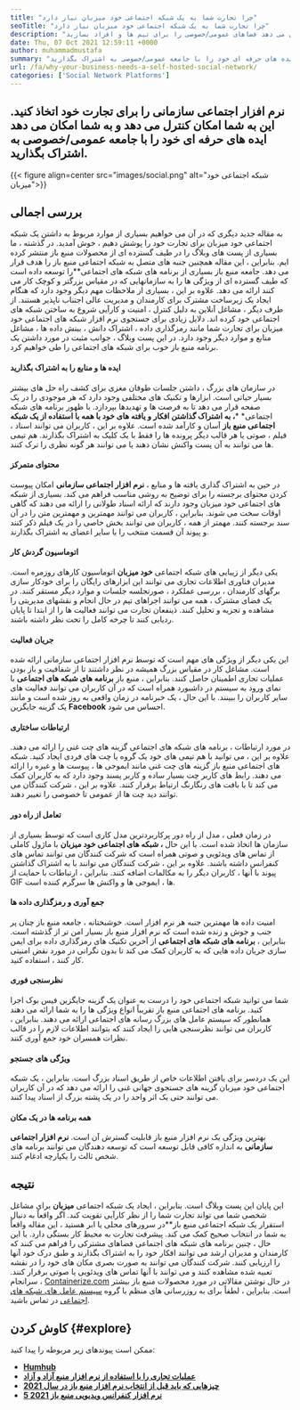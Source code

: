 ```yaml
---
title: "چرا تجارت شما به یک شبکه اجتماعی خود میزبان نیاز دارد" 
seoTitle: "چرا تجارت شما به یک شبکه اجتماعی خود میزبان نیاز دارد" 
description: "برای کسب اطلاعات در مورد مزایای شبکه اجتماعی خود میزبان برای تجارت ، این مقاله را دنبال کنید. به شما امکان می دهد فضاهای عمومی/خصوصی را برای تیم ها و افراد بسازید." 
date: Thu, 07 Oct 2021 12:59:11 +0000
author: muhammadmustafa
summary: "نرم افزار اجتماعی سازمانی را برای تجارت خود اتخاذ کنید. این به شما امکان کنترل می دهد و به شما امکان می دهد ایده های حرفه ای خود را با جامعه عمومی/خصوصی به اشتراک بگذارید." 
url: /fa/why-your-business-needs-a-self-hosted-social-network/
categories: ['Social Network Platforms']
---
```


## نرم افزار اجتماعی سازمانی را برای تجارت خود اتخاذ کنید. این به شما امکان کنترل می دهد و به شما امکان می دهد ایده های حرفه ای خود را با جامعه عمومی/خصوصی به اشتراک بگذارید.

{{< figure align=center src="images/social.png" alt="شبکه اجتماعی خود میزبان">}}


## بررسی اجمالی
به مقاله جدید دیگری که در آن می خواهیم بسیاری از موارد مربوط به داشتن یک شبکه اجتماعی خود میزبان برای تجارت خود را پوشش دهیم ، خوش آمدید. در گذشته ، ما بسیاری از پست های وبلاگ را در طیف گسترده ای از محصولات منبع باز منتشر کرده ایم. بنابراین ، این مقاله همچنین جنبه های متصل به شبکه اجتماعی منبع باز را هدف قرار می دهد. جامعه منبع باز بسیاری از برنامه های شبکه های اجتماعی**را توسعه داده است که طیف گسترده ای از ویژگی ها را به سازمانهایی که در مقیاس بزرگتر و کوچک کار می کنند ارائه می دهد. علاوه بر این ، بسیاری از ملاحظات مهم دیگر وجود دارد که هنگام ایجاد یک زیرساخت مشترک برای کارمندان و مدیریت عالی اجتناب ناپذیر هستند.
از طرف دیگر ، مشاغل آنلاین به دلیل کنترل ، امنیت و کارآیی شروع به ساختن شبکه های اجتماعی خود کرده اند. دلایل زیادی برای جستجوی نرم افزار شبکه های اجتماعی خود میزبان برای تجارت شما مانند رمزگذاری داده ، اشتراک دانش ، بینش داده ها ، مشاغل منابع و موارد دیگر وجود دارد. در این پست وبلاگ ، جوانب مثبت در مورد داشتن یک برنامه منبع باز خوب برای شبکه های اجتماعی را طی خواهیم کرد.

#### ایده ها و منابع را به اشتراک بگذارید
در سازمان های بزرگ ، داشتن جلسات طوفان مغزی برای کشف راه حل های بیشتر بسیار حیاتی است. ابزارها و تکنیک های مختلفی وجود دارد که هر موجودی را در یک صفحه قرار می دهد تا به فرصت ها و تهدیدها بپردازد. با ظهور برنامه های شبکه اجتماعی*  ***، به اشتراک گذاشتن افکار و یافته های خود با همه با استفاده از یک شبکه اجتماعی منبع باز**  آسان و کارآمد شده است. علاوه بر این ، کاربران می توانند اسناد ، فیلم ، صوتی یا هر قالب دیگر پرونده ها را فقط با یک کلیک به اشتراک بگذارند. هم تیمی ها می توانند به آن پست واکنش نشان دهند یا می توانند هر گونه نظری را ترک کنند.

#### محتوای متمرکز
در حین به اشتراک گذاری یافته ها و منابع ،  **نرم افزار اجتماعی سازمانی**  امکان پیوست کردن محتوای برجسته را برای توضیح به روشی مناسب فراهم می کند. بسیاری از شبکه های اجتماعی خود میزبان وجود دارند که ارائه اسناد طولانی را ارائه می دهند که گاهی اوقات سخت می شوند. بنابراین ، کاربران می توانند مهمترین و مهمترین متن را در آن سند برجسته کنند. مهمتر از همه ، کاربران می توانند بخش خاصی را در یک فیلم ذکر کنند و پیوند آن قسمت منتخب را با سایر اعضای به اشتراک بگذارند.

#### اتوماسیون گردش کار
یکی دیگر از زیبایی های شبکه اجتماعی  **خود میزبان**  اتوماسیون کارهای روزمره است. مدیران فناوری اطلاعات تجاری می توانند این ابزارهای رایگان را برای خودکار سازی برگهای کارمندان ، بررسی عملکرد ، صورتجلسه جلسات و موارد دیگر مستقر کنند. در یک فضای مشترک ، همه می توانند اجراهای تیم در حال انجام و نقشهای مدیریتی را مشاهده و تجزیه و تحلیل کنند. ذینفعان تجارت می توانند فعالیت ها را از ابتدا تا پایان ردیابی کنند تا چرخه کامل را تحت نظر داشته باشند.

#### جریان فعالیت
این یکی دیگر از ویژگی های مهم است که توسط نرم افزار اجتماعی سازمانی ارائه شده است. مشاغل کار در مقیاس بزرگ همیشه در نظر داشتند تا از شفافیت و باز بودن عملیات تجاری اطمینان حاصل کنند. بنابراین ، منبع باز  **برنامه های شبکه های اجتماعی** با نمای ورود به سیستم در داشبورد همراه است که در آن کاربران می توانند فعالیت های سایر کاربران را ببینند. با این حال ، یک خبرنامه در زمان واقعی به روز شده است و مانند یک گزینه جایگزین **Facebook**  احساس می شود.

#### ارتباطات ساختاری
در مورد ارتباطات ، برنامه های شبکه های اجتماعی گزینه های چت غنی را ارائه می دهند. علاوه بر این ، می توانید با هم تیمی های خود یک گروه یا چت های فردی ایجاد کنید. شبکه های اجتماعی منبع باز گزینه های چت غنی مانند ایموجی ها ، پیوست ها و غیره را ارائه می دهند. رابط های کاربر چت بسیار ساده و کاربر پسند وجود دارد که به کاربران کمک می کند تا با بافت های رنگارنگ ارتباط برقرار کنند. علاوه بر این ، شرکت کنندگان می توانند دید چت ها از عمومی تا خصوصی را تغییر دهند.

#### تعامل از راه دور
در زمان فعلی ، مدل از راه دور پرکاربردترین مدل کاری است که توسط بسیاری از سازمان ها اتخاذ شده است. با این حال  **، شبکه های اجتماعی خود میزبان**  با ماژول کاملی از تماس های ویدئویی و صوتی همراه است که شرکت کنندگان می توانند تماس های کنفرانس داشته باشند. علاوه بر این ، شرکت کنندگان می توانند با به اشتراک گذاشتن پیوند با آنها ، کاربران دیگر را به مکالمات اضافه کنند. بنابراین ، ارتباطات با حمایت از GIF ها ، ایموجی ها و واکنش ها سرگرم کننده است.

#### جمع آوری و رمزگذاری داده ها
امنیت داده ها مهمترین جنبه هر نرم افزار است. خوشبختانه ، جامعه منبع باز چنان پر جنب و جوش و زنده شده است که نرم افزار منبع باز بسیار امن تر از گذشته است. بنابراین ،  **برنامه های شبکه های اجتماعی**  از آخرین تکنیک های رمزگذاری داده برای ایمن سازی جریان داده هایی که به کاربران کمک می کند تا بدون نگرانی در مورد نقض امنیتی کار کنند ، استفاده کنید.

#### نظرسنجی فوری
شما می توانید شبکه اجتماعی خود را درست به عنوان یک گزینه جایگزین فیس بوک اجرا کنید. برنامه های اجتماعی منبع باز تقریباً انواع ویژگی ها را به شما ارائه می دهند همانطور که سیستم عامل های بزرگ رسانه های اجتماعی ارائه می دهند. بنابراین ، کاربران می توانند نظرسنجی هایی را ایجاد کنند که بتوانند اطلاعات لازم را در قالب نظرات همسران خود جمع آوری کنند.

#### ویژگی های جستجو
این یک دردسر برای یافتن اطلاعات خاص از طریق اسناد بزرگ است. بنابراین ، یک شبکه اجتماعی خود میزبان گزینه های جستجوی جهانی غنی را ارائه می دهد که در آن کاربران می توانند حتی یک اثر واحد را در یک پشته بزرگ از اسناد پیدا کنند.

#### همه برنامه ها در یک مکان
بهترین ویژگی یک نرم افزار منبع باز قابلیت گسترش آن است.  **نرم افزار اجتماعی سازمانی**  به اندازه کافی قابل توسعه است که توسعه دهندگان می توانند برنامه های شخص ثالث را یکپارچه ادغام کنند.

## نتیجه
این پایان این پست وبلاگ است. بنابراین ، ایجاد یک شبکه اجتماعی  **میزبان**  برای مشاغل شخصی شما می تواند تجارت شما را از نظر کارآیی تقویت کند. اگر واقعاً به دنبال استقرار یک شبکه اجتماعی منبع باز**در سرورهای محلی یا ابر هستید ، این مقاله واقعاً به شما در انتخاب صحیح کمک می کند. پیشرفت تجارت به محیط کار بستگی دارد. با این حال ، چنین برنامه های شبکه های اجتماعی فضاهای مشترکی را فراهم می کنند که کارمندان و مدیران ارشد می توانند افکار خود را به اشتراک بگذارند و طبق درک خود آنها را ارزیابی کنند. شرکت کنندگان می توانند به صورت بصری مکان های خود را در نقشه تعبیه شده مشاهده کنند و می توانند با آنها تماس های ویدئویی یا صوتی برقرار کنند.
سرانجام ، [Containerize.com][1] در حال نوشتن مقالاتی در مورد محصولات منبع باز بیشتر است. بنابراین ، لطفاً برای به روزرسانی های منظم با گروه [سیستم عامل های شبکه های اجتماعی][2] در تماس باشید.

## کاوش کردن {#explore}

ممکن است پیوندهای زیر مربوطه را پیدا کنید:
*  **[Humhub][3]**  
*  **[عملیات تجاری را با استفاده از نرم افزار منبع آزاد و آزاد][4]**  
*  **[چیزهایی که باید قبل از انتخاب نرم افزار منبع باز در سال 2021][5]**  
* [  **5 نرم افزار کنفرانس ویدیویی منبع باز 2021**  ][6]



 [1]: https://www.containerize.com/
 [2]: https://products.containerize.com/social-network-platforms/
 [3]: https://products.containerize.com/social-network-platforms/humhub/
 [4]: https://blog.containerize.com/blogging/automate-business-operations-using-open-source-software/
 [5]: https://blog.containerize.com/cmdb-software/things-to-review-before-opting-open-source-software-in-2021/
 [6]: https://blog.containerize.com/video-conferencing-software/top-5-open-source-video-conferencing-software-of-2021/
